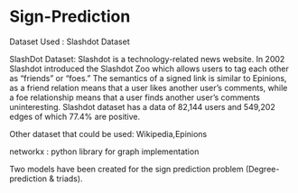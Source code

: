 # Sign-Prediction

Dataset Used : Slashdot Dataset

SlashDot Dataset:  Slashdot is a technology-related news website. In 2002 Slashdot introduced the Slashdot Zoo which allows users to tag each other as “friends” or “foes.”  The semantics of a signed link is similar to Epinions, as a friend relation means that a user likes another user’s comments, while a foe relationship means that a user finds another user’s comments uninteresting. Slashdot dataset has a data of 82,144 users and 549,202 edges of which 77.4% are positive. 

Other dataset that could be used: Wikipedia,Epinions

networkx : python library for graph implementation

Two models have been created for the sign prediction problem (Degree-prediction &  triads). 

